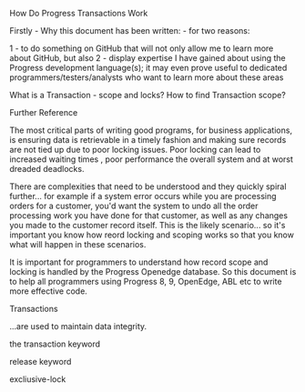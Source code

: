 How Do Progress Transactions Work

Firstly - Why this document has been written: - for two reasons: 

1 - to do something on GitHub that will not only allow me to learn more about GitHub, but also
2 - display expertise I have gained about using the Progress development language(s); it may even prove useful to dedicated programmers/testers/analysts who want to learn more about these areas

What is a Transaction - scope and locks?
How to find Transaction scope?

Further Reference


The most critical parts of writing good programs, for business applications, is ensuring data is retrievable in a timely fashion and  making sure records are not tied up due to poor locking issues. Poor locking can lead to increased waiting times , poor performance the overall system and at worst dreaded deadlocks.

There are complexities that need to be understood and they quickly spiral further... for example if a system error occurs while you are processing orders for a customer, you'd want the system to undo all the order processing work you have done for that customer, as well as any changes you made to the customer record itself. This is the likely scenario... so it's important you know how reord locking and scoping works so that you know what will happen in these scenarios.  

It is important for programmers to understand how record scope and locking is handled by the Progress Openedge database. So this document is to help all programmers using Progress 8, 9, OpenEdge, ABL etc to write more effective code.

Transactions 

...are used to maintain data integrity. 



the transaction keyword

release keyword

excliusive-lock



